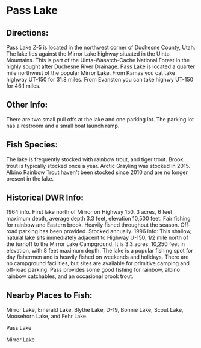 # Pass Lake

## Directions:
Pass Lake Z-5 is located in the northwest corner of Duchesne County, Utah. The lake lies against the Mirror Lake highway situated in the Uinta Mountains. This is part of the Uinta-Wasatch-Cache National Forest in the highly sought after Duchesne River Drainage. Pass Lake is located a quarter mile northwest of the popular Mirror Lake. From Kamas you cat take highway UT-150 for 31.8 miles. From Evanston you can take highwy UT-150 for 46.1 miles.

## Other Info:
There are two small pull offs at the lake and one parking lot. The parking lot has a restroom and a small boat launch ramp.

## Fish Species:
The lake is frequently stocked with rainbow trout, and tiger trout. Brook trout is typically stocked once a year. Arctic Grayling was stocked in 2015. Albino Rainbow Trout haven't been stocked since 2010 and are no longer present in the lake.

## Historical DWR Info:
1964 info. First lake north of Mirror on Highway 150. 3 acres, 6 feet maximum depth, average depth 3.3 feet, elevation 10,500 feet. Fair fishing for rainbow and Eastern brook. Heavily fished throughout the season. Off-road parking has been provided. Stocked annually.
1996 info: This shallow, natural lake sits immediately adjacent to Highway U-150, 1/2 mile north of the turnoff to the Mirror Lake Campground. It is 3.3 acres, 10,250 feet in elevation, with 8 feet maximum depth. The lake is a popular fishing spot for day fishermen and is heavily fished on weekends and holidays. There are no campground facilities, but sites are available for primitive camping and off-road parking. Pass provides some good fishing for rainbow, albino rainbow catchables, and an occasional brook trout.

## Nearby Places to Fish:
Mirror Lake, Emerald Lake, Blythe Lake, D-19, Bonnie Lake, Scout Lake, Moosehorn Lake, and Fehr Lake.

Pass Lake

Mirror Lake